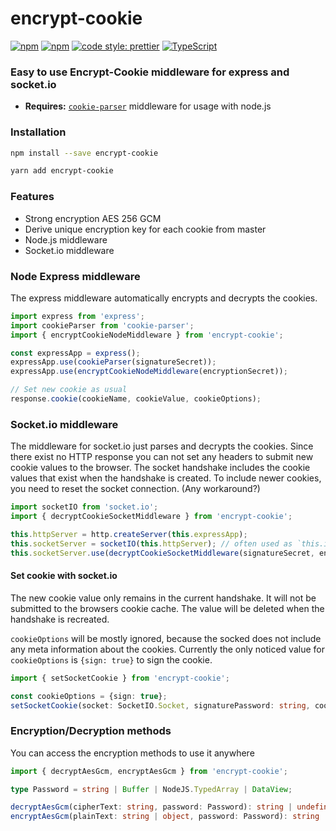 # encrypt-cookie
[![npm](https://img.shields.io/npm/v/encrypt-cookie.svg)](https://www.npmjs.com/package/encrypt-cookie)
[![npm](https://img.shields.io/npm/dm/encrypt-cookie.svg)](https://www.npmjs.com/package/encrypt-cookie)
[![code style: prettier](https://img.shields.io/badge/code_style-prettier-ff69b4.svg)](https://github.com/prettier/prettier)
[![TypeScript](https://badges.frapsoft.com/typescript/code/typescript.png?v=101)](https://www.typescriptlang.org/)
### Easy to use Encrypt-Cookie middleware for express and socket.io
- **Requires:** [`cookie-parser`](https://www.npmjs.com/package/cookie-parser) middleware for usage with node.js

### Installation
```sh
npm install --save encrypt-cookie
```
```sh
yarn add encrypt-cookie
```


### Features
- Strong encryption AES 256 GCM
- Derive unique encryption key for each cookie from master
- Node.js middleware
- Socket.io middleware

### Node Express middleware
The express middleware automatically encrypts and decrypts the cookies.

```js
import express from 'express';
import cookieParser from 'cookie-parser';
import { encryptCookieNodeMiddleware } from 'encrypt-cookie';

const expressApp = express();
expressApp.use(cookieParser(signatureSecret));
expressApp.use(encryptCookieNodeMiddleware(encryptionSecret));

// Set new cookie as usual
response.cookie(cookieName, cookieValue, cookieOptions);
```

### Socket.io middleware
The middleware for socket.io just parses and decrypts the cookies. 
Since there exist no HTTP response you can not set any headers to submit
new cookie values to the browser. The socket handshake includes the cookie
values that exist when the handshake is created. To include newer cookies,
you need to reset the socket connection. (Any workaround?)
```js
import socketIO from 'socket.io';
import { decryptCookieSocketMiddleware } from 'encrypt-cookie';

this.httpServer = http.createServer(this.expressApp);
this.socketServer = socketIO(this.httpServer); // often used as `this.io
this.socketServer.use(decryptCookieSocketMiddleware(signatureSecret, encryptionSecret));


```
#### Set cookie with socket.io
The new cookie value only remains in the current handshake. 
It will not be submitted to the browsers cookie cache. The value will be deleted
when the handshake is recreated.

`cookieOptions` will be mostly ignored, because the socked does not include any meta
information about the cookies. Currently the only noticed value for   
`cookieOptions` is `{sign: true}` to sign the cookie.
```ts
import { setSocketCookie } from 'encrypt-cookie';

const cookieOptions = {sign: true};
setSocketCookie(socket: SocketIO.Socket, signaturePassword: string, cookieName: string, cookieValue: any, cookieOptions: express.CookieOptions): void
```

### Encryption/Decryption methods
You can access the encryption methods to use it anywhere
```ts
import { decryptAesGcm, encryptAesGcm } from 'encrypt-cookie';

type Password = string | Buffer | NodeJS.TypedArray | DataView;

decryptAesGcm(cipherText: string, password: Password): string | undefined
encryptAesGcm(plainText: string | object, password: Password): string | undefined

```
